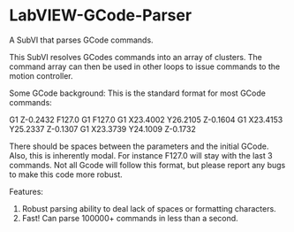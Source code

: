 # LabVIEW-GCode-Parser
A SubVI that parses GCode commands.

This SubVI resolves GCodes commands into an array of clusters.  The command array can then be used in other loops to issue commands to the motion controller.  

Some GCode background:
This is the standard format for most GCode commands:

  G1 Z-0.2432 F127.0
  G1 F127.0
  G1 X23.4002 Y26.2105 Z-0.1604
  G1 X23.4153 Y25.2337 Z-0.1307
  G1 X23.3739 Y24.1009 Z-0.1732
  
There should be spaces between the parameters and the initial GCode.
Also, this is inherently modal. For instance F127.0 will stay with the last 3 commands.
Not all Gcode will follow this format, but please report any bugs to make this code more robust.

Features:

1. Robust parsing ability to deal lack of spaces or formatting characters.
2. Fast! Can parse 100000+ commands in less than a second.

